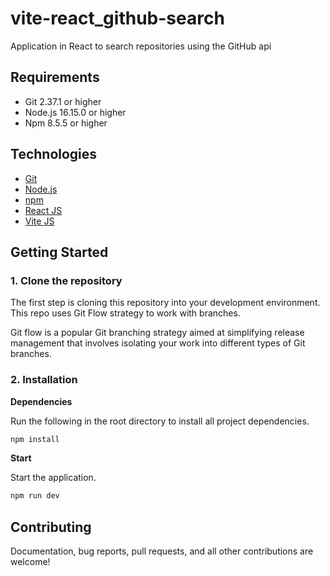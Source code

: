 # vite-react_github-search
Application in React to search repositories using the GitHub api

## Requirements

- Git 2.37.1 or higher
- Node.js 16.15.0 or higher
- Npm 8.5.5 or higher

## Technologies

- [Git](https://git-scm.com/)
- [Node.js](https://nodejs.org/)
- [npm](https://www.npmjs.com/)
- [React JS](https://pt-br.reactjs.org/)
- [Vite JS](https://vitejs.dev/)


## Getting Started

### 1. Clone the repository

The first step is cloning this repository into your development environment. This repo uses Git Flow strategy to work with branches.

Git flow is a popular Git branching strategy aimed at simplifying release management that involves isolating your work into different types of Git branches.

### 2. Installation

**Dependencies**

Run the following in the root directory to install all project dependencies.

```bash
npm install
```

**Start**

Start the application.

```bash
npm run dev
```

## Contributing

Documentation, bug reports, pull requests, and all other contributions are welcome!
